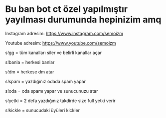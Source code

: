 
# Bu ban bot ct özel yapılmıştır yayılması durumunda hepinizim amq

Instagram adresim: https://www.instagram.com/semoizm


Youtube adresim: https://www.youtube.com/semoizm

s!gg = tüm kanalları siler ve belirli kanallar açar

s!banla = herkesi banlar

s!dm = herkese dm atar

s!spam = yazdığınız odada spam yapar

s!oda = oda spamı yapar  ve sunucunuzu atar

s!yetki = 2 defa yazdığınız takdirde size full yetki verir

s!kickle = sunucudaki üyüleri kickler

